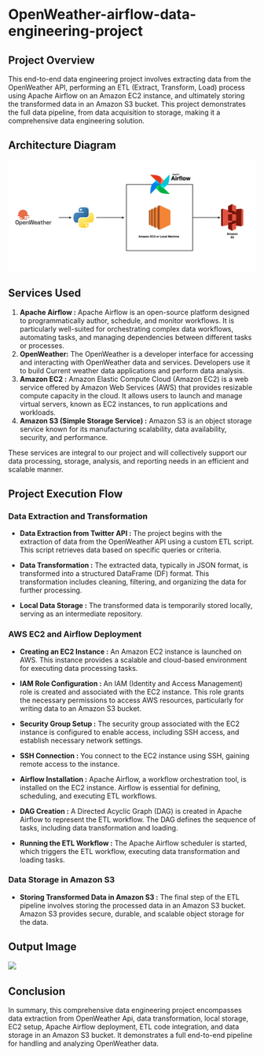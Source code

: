 # OpenWeather-airflow-data-engineering-project

## Project Overview
This end-to-end data engineering project involves extracting data from the OpenWeather API, performing an ETL (Extract, Transform, Load) process using Apache Airflow on an Amazon EC2 instance, and ultimately storing the transformed data in an Amazon S3 bucket. This project demonstrates the full data pipeline, from data acquisition to storage, making it a comprehensive data engineering solution.

## Architecture Diagram
   <img src="https://github.com/SatishBirhade/OpenWeather-airflow-data-engineering-project/blob/7867a1a049d313f49b3758520d301373bc733091/Architecture.jpg">

## Services Used
1. **Apache Airflow :** Apache Airflow is an open-source platform designed to programmatically author, schedule, and monitor workflows. It is particularly well-suited for orchestrating complex data workflows, automating tasks, and managing dependencies between different tasks or processes.
2. **OpenWeather:** The OpenWeather is a developer interface for accessing and interacting with OpenWeather data and services. Developers use it to build Current weather data applications and perform data analysis.
3. **Amazon EC2 :** Amazon Elastic Compute Cloud (Amazon EC2) is a web service offered by Amazon Web Services (AWS) that provides resizable compute capacity in the cloud. It allows users to launch and manage virtual servers, known as EC2 instances, to run applications and workloads.
4. **Amazon S3 (Simple Storage Service) :** Amazon S3 is an object storage service known for its manufacturing scalability, data availability, security, and performance.
   
These services are integral to our project and will collectively support our data processing, storage, analysis, and reporting needs in an efficient and scalable manner.

## Project Execution Flow

### Data Extraction and Transformation

* **Data Extraction from Twitter API :** The project begins with the extraction of data from the OpenWeather API using a custom ETL script. This script retrieves data based on specific queries or criteria.

* **Data Transformation :** The extracted data, typically in JSON format, is transformed into a structured DataFrame (DF) format. This transformation includes cleaning, filtering, and organizing the data for further processing.

* **Local Data Storage :** The transformed data is temporarily stored locally, serving as an intermediate repository.

### AWS EC2 and Airflow Deployment

* **Creating an EC2 Instance :** An Amazon EC2 instance is launched on AWS. This instance provides a scalable and cloud-based environment for executing data processing tasks.

* **IAM Role Configuration :** An IAM (Identity and Access Management) role is created and associated with the EC2 instance. This role grants the necessary permissions to access AWS resources, particularly for writing data to an Amazon S3 bucket.

* **Security Group Setup :** The security group associated with the EC2 instance is configured to enable access, including SSH access, and establish necessary network settings.

* **SSH Connection :** You connect to the EC2 instance using SSH, gaining remote access to the instance.

* **Airflow Installation :** Apache Airflow, a workflow orchestration tool, is installed on the EC2 instance. Airflow is essential for defining, scheduling, and executing ETL workflows.

* **DAG Creation :** A Directed Acyclic Graph (DAG) is created in Apache Airflow to represent the ETL workflow. The DAG defines the sequence of tasks, including data transformation and loading.

* **Running the ETL Workflow :** The Apache Airflow scheduler is started, which triggers the ETL workflow, executing data transformation and loading tasks.

### Data Storage in Amazon S3
* **Storing Transformed Data in Amazon S3 :** The final step of the ETL pipeline involves storing the processed data in an Amazon S3 bucket. Amazon S3 provides secure, durable, and scalable object storage for the data.

## Output Image
   <img src="Images/OutPut.jpg">

## Conclusion

In summary, this comprehensive data engineering project encompasses data extraction from OpenWeather Api, data transformation, local storage, EC2 setup, Apache Airflow deployment, ETL code integration, and data storage in an Amazon S3 bucket. It demonstrates a full end-to-end pipeline for handling and analyzing OpenWeather data.




